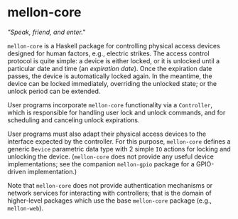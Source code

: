 # mellon-core

<em>"Speak, friend, and enter."</em>

`mellon-core` is a Haskell package for controlling physical access
devices designed for human factors, e.g., electric strikes. The access
control protocol is quite simple: a device is either locked, or it is
unlocked until a particular date and time (an <em>expiration
date</em>). Once the expiration date passes, the device is
automatically locked again. In the meantime, the device can be locked
immediately, overriding the unlocked state; or the unlock period can
be extended.

User programs incorporate `mellon-core` functionality via a
`Controller`, which is responsible for handling user lock and unlock
commands, and for scheduling and canceling unlock expirations.

User programs must also adapt their physical access devices to the
interface expected by the controller. For this purpose, `mellon-core`
defines a generic `Device` parametric data type with 2 simple `IO`
actions for locking and unlocking the device. (`mellon-core` does not
provide any useful device implementations; see the companion
`mellon-gpio` package for a GPIO-driven implementation.)

Note that `mellon-core` does not provide authentication mechanisms or
network services for interacting with controllers; that is the domain
of higher-level packages which use the base `mellon-core` package
(e.g., `mellon-web`).
